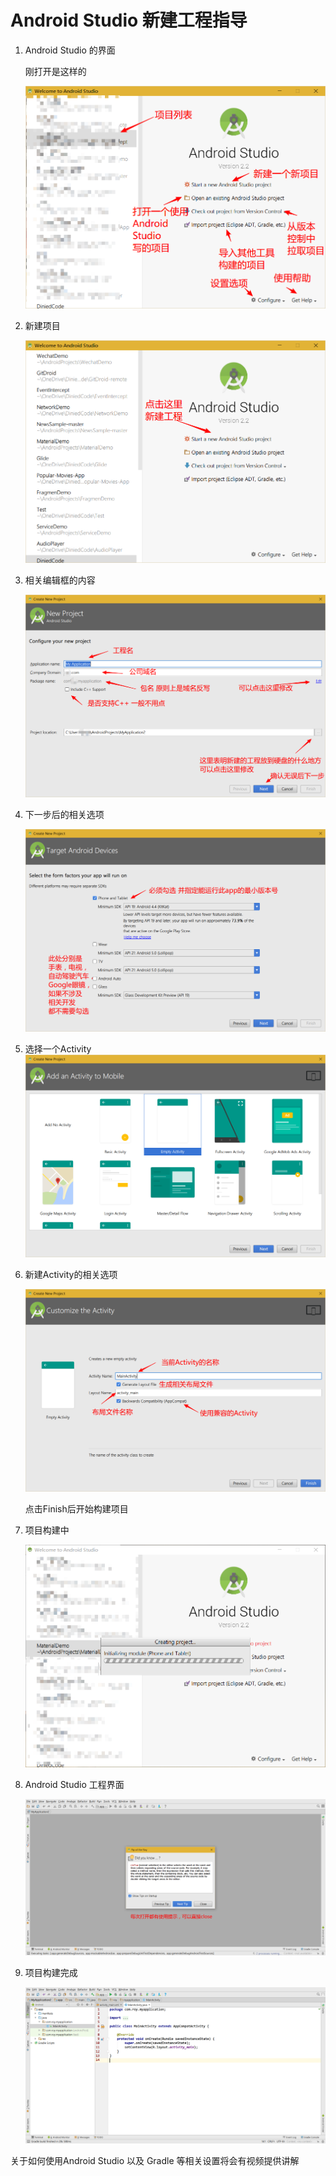 # Android Studio 新建工程指导

1. Android Studio 的界面

   刚打开是这样的

   ![Studio010](pics/Studio/Studio010.png)

2. 新建项目

   ![Studio011](pics/Studio/Studio011.png)

3. 相关编辑框的内容

   ![Studio012](pics/Studio/Studio012.png)

4. 下一步后的相关选项

   ![Studio013](pics/Studio\Studio013.png)

5. 选择一个Activity ![Studio014](pics/Studio\Studio014.png)

6. 新建Activity的相关选项

   ![Studio015](pics/Studio\Studio015.png)

   点击Finish后开始构建项目

7. 项目构建中

   ![Studio010 (7)](pics/Studio\Studio016.png)

8. Android Studio 工程界面

   ![Studio010 (8)](pics/Studio\Studio017.png)

9. 项目构建完成

   ![Studio018](pics/Studio\Studio018.png)



关于如何使用Android Studio 以及 Gradle 等相关设置将会有视频提供讲解